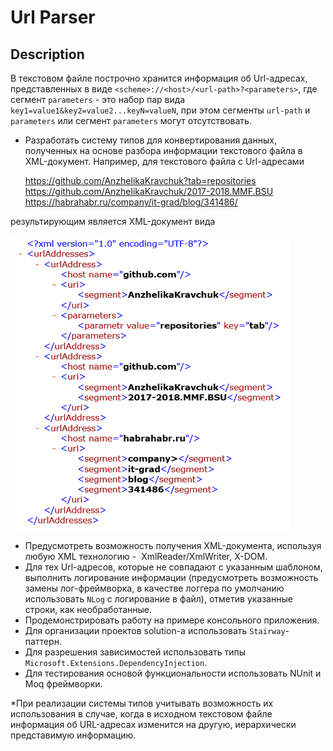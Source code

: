 # Url Parser

## Description

В текстовом файле построчно хранится информация об Url-адресах, представленных в виде `<scheme>://<host>/<url-path>?<parameters>`, где сегмент `parameters` - это набор пар вида `key1=value1&key2=value2...keyN=valueN`, при этом сегменты `url‐path` и `parameters` или сегмент `parameters` могут отсутствовать. 

 - Разработать систему типов для конвертирования данных, полученных на основе разбора информации текстового файла в XML-документ. Например, для текстового файла с Url-адресами 

    https://github.com/AnzhelikaKravchuk?tab=repositories   
    https://github.com/AnzhelikaKravchuk/2017-2018.MMF.BSU   
    https://habrahabr.ru/company/it-grad/blog/341486/   

результирующим является XML-документ вида 

![](/XML.Task.png)
 - Предусмотреть возможность получения XML-документа, используя любую XML технологию -  XmlReader/XmlWriter, X-DOM.
 - Для тех Url-адресов, которые не совпадают с указанным шаблоном, выполнить логирование информации (предусмотреть возможность замены лог-фреймворка, в качестве логгера по умолчанию использовать `NLog` с логирование в файл), отметив указанные строки, как необработанные.
 - Продемонстрировать работу на примере консольного приложения.
 - Для организации проектов solution-а использовать `Stairway`-паттерн.
 - Для разрешения зависимостей использовать типы `Microsoft.Extensions.DependencyInjection`.
 - Для тестирования основой функциональности использовать NUnit и Moq фреймворки.

*При реализации системы типов учитывать возможность их использования в случае, когда в исходном текстовом файле информация об URL-адресах изменится на другую, иерархически представимую информацию.
